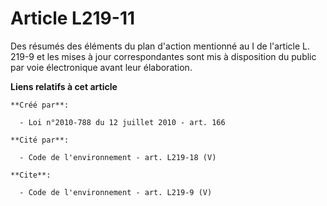 # Article L219-11

Des résumés des éléments du plan d'action mentionné au I de l'article L. 219-9 et les mises à jour correspondantes sont mis à
disposition du public par voie électronique avant leur élaboration.

**Liens relatifs à cet article**

	**Créé par**:

	  - Loi n°2010-788 du 12 juillet 2010 - art. 166

	**Cité par**:

	  - Code de l'environnement - art. L219-18 (V)

	**Cite**:

	  - Code de l'environnement - art. L219-9 (V)
